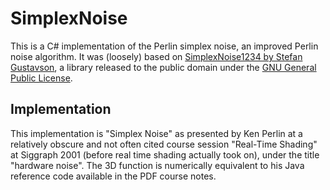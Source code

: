 # SimplexNoise

This is a C# implementation of the Perlin simplex noise, an improved Perlin noise algorithm. It was (loosely) based on [SimplexNoise1234 by Stefan Gustavson](http://staffwww.itn.liu.se/~stegu/aqsis/aqsis-newnoise/), a library released to the public domain under the [GNU General Public License](http://www.gnu.org/licenses/gpl.html).

## Implementation

This implementation is "Simplex Noise" as presented by Ken Perlin at a relatively obscure and not often cited course session "Real-Time Shading" at Siggraph 2001 (before real time shading actually took on), under the title "hardware noise". The 3D function is numerically equivalent to his Java reference code available in the PDF course notes.
